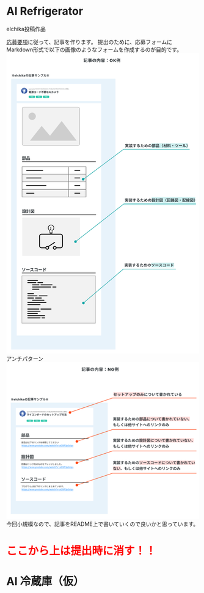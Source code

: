 # AI Refrigerator

elchika投稿作品

[応募要項](https://elchika.com/promotion/spresense2023/conditions/)に従って、記事を作ります。
提出のために、応募フォームにMarkdown形式で以下の画像のようなフォームを作成するのが目的です。
![example_ok](img/example-ok.png)
アンチパターン
![example_ng](img/example-ng.png)
今回小規模なので、記事をREADME上で書いていくので良いかと思っています。
# <span style="color: red; ">ここから上は提出時に消す！！</span>

# AI 冷蔵庫（仮）
